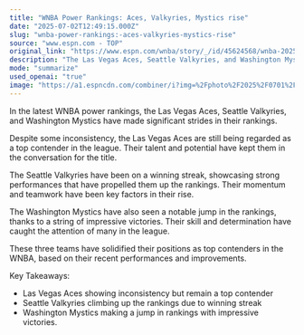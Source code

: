 ```yaml
---
title: "WNBA Power Rankings: Aces, Valkyries, Mystics rise"
date: "2025-07-02T12:49:15.000Z"
slug: "wnba-power-rankings:-aces-valkyries-mystics-rise"
source: "www.espn.com - TOP"
original_link: "https://www.espn.com/wnba/story/_/id/45624568/wnba-2025-power-rankings-aces-inconsistency-golden-state"
description: "The Las Vegas Aces, Seattle Valkyries, and Washington Mystics have all made significant improvements in the latest WNBA power rankings. Despite some inconsistency, the Las Vegas Aces are still considered a top contender, while the Seattle Valkyries' winning streak has propelled them up the rankings. The Washington Mystics have also seen a notable rise in the rankings, showcasing their skill and determination. These three teams are now solidified as top contenders in the league based on their recent performances and improvements."
mode: "summarize"
used_openai: "true"
image: "https://a1.espncdn.com/combiner/i?img=%2Fphoto%2F2025%2F0701%2Fr1513397_1296x729_16%2D9.jpg"
---
```


In the latest WNBA power rankings, the Las Vegas Aces, Seattle Valkyries, and Washington Mystics have made significant strides in their rankings.

Despite some inconsistency, the Las Vegas Aces are still being regarded as a top contender in the league. Their talent and potential have kept them in the conversation for the title.

The Seattle Valkyries have been on a winning streak, showcasing strong performances that have propelled them up the rankings. Their momentum and teamwork have been key factors in their rise.

The Washington Mystics have also seen a notable jump in the rankings, thanks to a string of impressive victories. Their skill and determination have caught the attention of many in the league.

These three teams have solidified their positions as top contenders in the WNBA, based on their recent performances and improvements.

Key Takeaways:
- Las Vegas Aces showing inconsistency but remain a top contender
- Seattle Valkyries climbing up the rankings due to winning streak
- Washington Mystics making a jump in rankings with impressive victories.